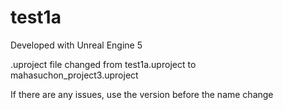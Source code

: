 # test1a

Developed with Unreal Engine 5



.uproject file changed from test1a.uproject to mahasuchon\_project3.uproject



If there are any issues, use the version before the name change

